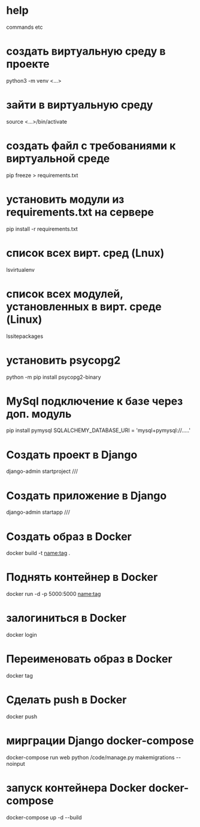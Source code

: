 # help
commands etc

# создать виртуальную среду в проекте
python3 -m venv <...>

# зайти в виртуальную среду
source <...>/bin/activate 

# создать файл с требованиями к виртуальной среде
pip freeze > requirements.txt

# установить модули из requirements.txt на сервере
pip install -r requirements.txt

# список всех вирт. сред (Lnux)
lsvirtualenv

# список всех модулей, установленных в вирт. среде (Linux)
lssitepackages

# установить psycopg2
python -m pip install psycopg2-binary

# MySql подключение к базе через доп. модуль
pip install pymysql
SQLALCHEMY_DATABASE_URI = 'mysql+pymysql://.....'

# Создать проект в Django
django-admin startproject ///

# Создать приложение в Django
django-admin startapp ///

# Создать образ в Docker
docker build -t <name:tag> .

# Поднять контейнер в Docker
docker run -d -p 5000:5000 <name:tag>

# залогиниться в Docker
docker login

# Переименовать образ в Docker
docker tag <oldname> <newname>
  
# Сделать push в Docker
docker push <name>
  
# мирграции Django docker-compose
docker-compose run web python /code/manage.py makemigrations --noinput

# запуск контейнера Docker docker-compose
docker-compose up -d --build


